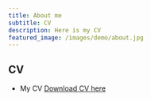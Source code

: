 ```yaml
---
title: About me
subtitle: CV
description: Here is my CV
featured_image: /images/demo/about.jpg
---
```


## CV

* My CV [Download CV here](https://github.com/Lilyliu8262/Lily-s-Website/blob/main/Papers/Bootstrap.pdf)
